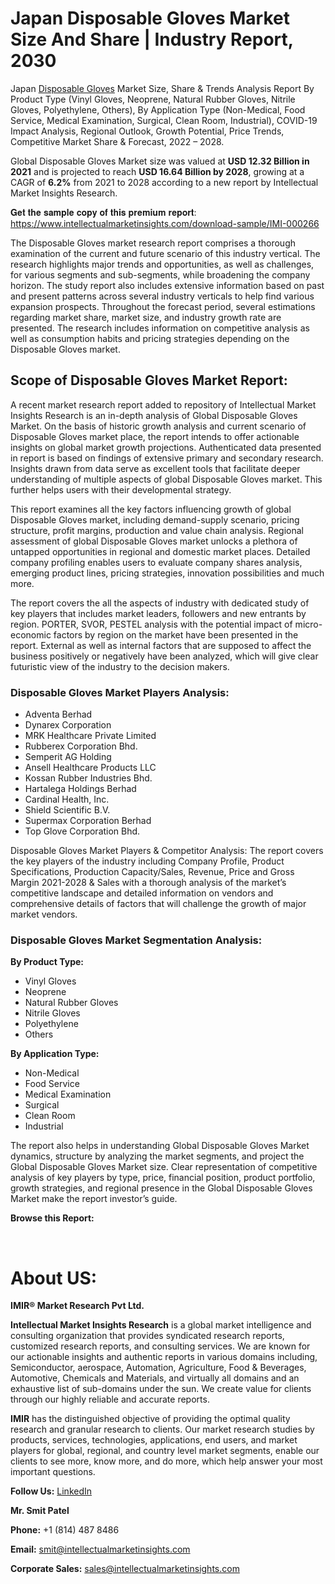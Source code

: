 <h1>Japan Disposable Gloves Market Size And Share | Industry Report, 2030</h1>
<p>Japan <a href="https://www.intellectualmarketinsights.com/download-sample/IMI-000266">Disposable Gloves</a> Market Size, Share &amp; Trends Analysis Report By Product Type (Vinyl Gloves, Neoprene, Natural Rubber Gloves, Nitrile Gloves, Polyethylene, Others), By Application Type (Non-Medical, Food Service, Medical Examination, Surgical, Clean Room, Industrial), COVID-19 Impact Analysis, Regional Outlook, Growth Potential, Price Trends, Competitive Market Share &amp; Forecast, 2022 &ndash; 2028.</p>
<p>Global Disposable Gloves Market size was valued at&nbsp;<strong>USD 12.32 Billion in 2021</strong>&nbsp;and is projected to reach&nbsp;<strong>USD 16.64 Billion by 2028</strong>, growing at a CAGR of&nbsp;<strong>6.2%</strong>&nbsp;from 2021 to 2028 according to a new report by Intellectual Market Insights Research.</p>
<p>𝐆𝐞𝐭 𝐭𝐡𝐞 𝐬𝐚𝐦𝐩𝐥𝐞 𝐜𝐨𝐩𝐲 𝐨𝐟 𝐭𝐡𝐢𝐬 𝐩𝐫𝐞𝐦𝐢𝐮𝐦 𝐫𝐞𝐩𝐨𝐫𝐭: <a href="https://www.intellectualmarketinsights.com/download-sample/IMI-000266">https://www.intellectualmarketinsights.com/download-sample/IMI-000266</a></p>
<p>The Disposable Gloves market research report comprises a thorough examination of the current and future scenario of this industry vertical. The research highlights major trends and opportunities, as well as challenges, for various segments and sub-segments, while broadening the company horizon. The study report also includes extensive information based on past and present patterns across several industry verticals to help find various expansion prospects. Throughout the forecast period, several estimations regarding market share, market size, and industry growth rate are presented. The research includes information on competitive analysis as well as consumption habits and pricing strategies depending on the Disposable Gloves market.</p>
<h2>Scope of Disposable Gloves Market Report:</h2>
<p>A recent market research report added to repository of Intellectual Market Insights Research is an in-depth analysis of Global Disposable Gloves Market. On the basis of historic growth analysis and current scenario of Disposable Gloves market place, the report intends to offer actionable insights on global market growth projections. Authenticated data presented in report is based on findings of extensive primary and secondary research. Insights drawn from data serve as excellent tools that facilitate deeper understanding of multiple aspects of global Disposable Gloves market. This further helps users with their developmental strategy.</p>
<p>This report examines all the key factors influencing growth of global Disposable Gloves market, including demand-supply scenario, pricing structure, profit margins, production and value chain analysis. Regional assessment of global Disposable Gloves market unlocks a plethora of untapped opportunities in regional and domestic market places. Detailed company profiling enables users to evaluate company shares analysis, emerging product lines, pricing strategies, innovation possibilities and much more.</p>
<p>The report covers the all the aspects of industry with dedicated study of key players that includes market leaders, followers and new entrants by region. PORTER, SVOR, PESTEL analysis with the potential impact of micro-economic factors by region on the market have been presented in the report. External as well as internal factors that are supposed to affect the business positively or negatively have been analyzed, which will give clear futuristic view of the industry to the decision makers.</p>
<h3>Disposable Gloves Market Players Analysis:</h3>
<ul>
<li>Adventa Berhad</li>
<li>Dynarex Corporation</li>
<li>MRK Healthcare Private Limited</li>
<li>Rubberex Corporation Bhd.</li>
<li>Semperit AG Holding</li>
<li>Ansell Healthcare Products LLC</li>
<li>Kossan Rubber Industries Bhd.</li>
<li>Hartalega Holdings Berhad</li>
<li>Cardinal Health, Inc.</li>
<li>Shield Scientific B.V.</li>
<li>Supermax Corporation Berhad</li>
<li>Top Glove Corporation Bhd.</li>
</ul>
<p>Disposable Gloves Market Players &amp; Competitor Analysis: The report covers the key players of the industry including Company Profile, Product Specifications, Production Capacity/Sales, Revenue, Price and Gross Margin 2021-2028 &amp; Sales with a thorough analysis of the market&rsquo;s competitive landscape and detailed information on vendors and comprehensive details of factors that will challenge the growth of major market vendors.</p>
<h3>Disposable Gloves Market Segmentation Analysis:</h3>
<p><strong>By Product Type:</strong></p>
<ul>
<li>Vinyl Gloves</li>
<li>Neoprene</li>
<li>Natural Rubber Gloves</li>
<li>Nitrile Gloves</li>
<li>Polyethylene</li>
<li>Others</li>
</ul>
<p><strong>By Application Type:&nbsp;</strong></p>
<ul>
<li>Non-Medical</li>
<li>Food Service</li>
<li>Medical Examination</li>
<li>Surgical</li>
<li>Clean Room</li>
<li>Industrial</li>
</ul>
<p>The report also helps in understanding Global Disposable Gloves Market dynamics, structure by analyzing the market segments, and project the Global Disposable Gloves&nbsp;Market size. Clear representation of competitive analysis of key players by type, price, financial position, product portfolio, growth strategies, and regional presence in the Global Disposable Gloves Market make the report investor&rsquo;s guide.</p>
<p><strong>Browse this Report:&nbsp; </strong></p>
<p>&nbsp;</p>
<h1>About US:</h1>
<p><strong>IMIR&reg; Market Research Pvt Ltd.</strong></p>
<p><strong>Intellectual Market Insights Research</strong> is a global market intelligence and consulting organization that provides syndicated research reports, customized research reports, and consulting services. We are known for our actionable insights and authentic reports in various domains including, Semiconductor, aerospace, Automation, Agriculture, Food &amp; Beverages, Automotive, Chemicals and Materials, and virtually all domains and an exhaustive list of sub-domains under the sun. We create value for clients through our highly reliable and accurate reports.</p>
<p><strong>IMIR</strong> has the distinguished objective of providing the optimal quality research and granular research to clients. Our market research studies by products, services, technologies, applications, end users, and market players for global, regional, and country level market segments, enable our clients to see more, know more, and do more, which help answer your most important questions.</p>
<p><strong>Follow Us:</strong> <a href="https://www.linkedin.com/company/imir-marketresearch/">LinkedIn</a></p>
<p><strong>Mr. Smit Patel</strong></p>
<p><strong>Phone:</strong> +1 (814) 487 8486</p>
<p><strong>Email:</strong> <a href="mailto:smit@intellectualmarketinsights.com">smit@intellectualmarketinsights.com</a></p>
<p><strong>Corporate Sales:</strong> <a href="mailto:sales@intellectualmarketinsights.com">sales@intellectualmarketinsights.com</a></p>
<p>&nbsp;</p>
